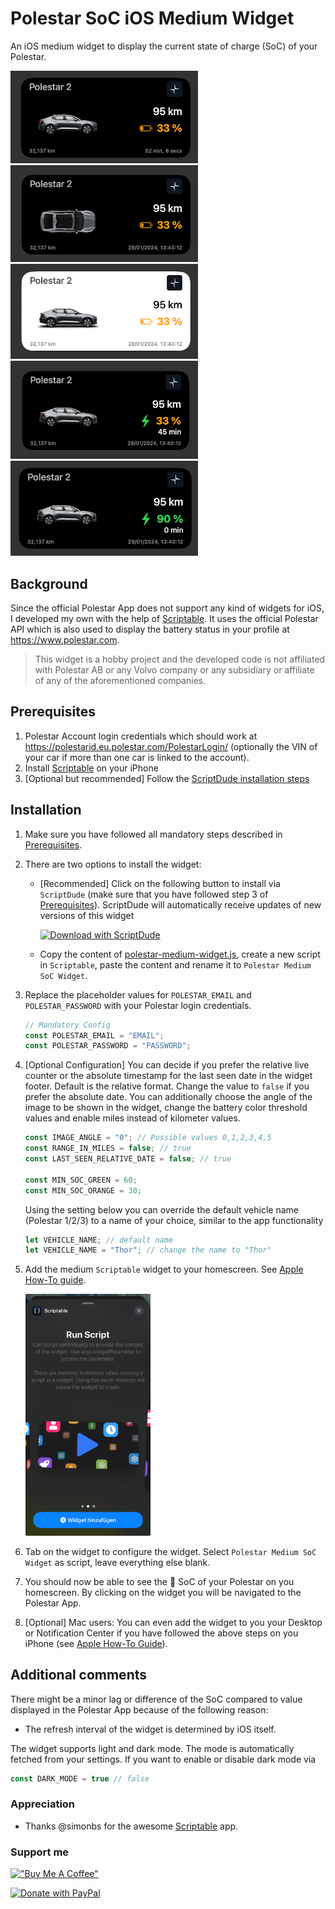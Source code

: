 # Polestar SoC iOS Medium Widget

An iOS medium widget to display the current state of charge (SoC) of your Polestar.

<img src="./images/polestar_medium_widget_relative.png" width="300" alt="Polestar Medium Widget Relative Date"/>

<img src="./images/polestar_medium_widget.png" width="300" alt="Polestar Medium Widget"/>

<img src="./images/polestar_medium_widget_light.png" width="300" alt="Polestar Medium Widget Light Mode"/>

<img src="./images/polestar_medium_widget_charging.png" width="300" alt="Polestar Medium Widget Charging"/>

<img src="./images/polestar_medium_widget_charging_done.png" width="300" alt="Polestar Medium Widget Charging Done"/>

## Background

Since the official Polestar App does not support any kind of widgets for iOS, I developed my own with the help of [Scriptable](https://scriptable.app/). It uses the official Polestar API which is also used to display the battery status in your profile at https://www.polestar.com.

> This widget is a hobby project and the developed code is not affiliated with Polestar AB or any Volvo company or any subsidiary or affiliate of any of the aforementioned companies.
## Prerequisites

1. Polestar Account login credentials which should work at https://polestarid.eu.polestar.com/PolestarLogin/ (optionally the VIN of your car if more than one car is linked to the account).
2. Install [Scriptable](https://apps.apple.com/de/app/scriptable/id1405459188) on your iPhone
3. [Optional but recommended] Follow the [ScriptDude installation steps](https://scriptdu.de/#installation)

## Installation

1. Make sure you have followed all mandatory steps described in [Prerequisites](./README.md#Prerequisites).

2. There are two options to install the widget:
    - [Recommended] Click on the following button to install via `ScriptDude` (make sure that you have followed step 3 of [Prerequisites](./README.md#Prerequisites)). ScriptDude will automatically receive updates of new versions of this widget

        [![Download with ScriptDude](https://scriptdu.de/download.svg)](https://scriptdu.de/?name=Polestar%20Medium%20SoC%20Widget&source=https%3A%2F%2Fgist.githubusercontent.com%2Fniklasvieth%2F159c13dd7ef94bd608358ce964b66c7c%2Fraw%2Fe05830e0f1b572089b99e73344ac192e8d7f808d%2Fpolestar-medium-widget.js&docs=https%3A%2F%2Fgithub.com%2Fniklasvieth%2Fpolestar-ios-medium-widget%2Fblob%2Fmain%2FREADME.md#generator)

    - Copy the content of [polestar-medium-widget.js](https://gist.github.com/niklasvieth/159c13dd7ef94bd608358ce964b66c7c), create a new script in `Scriptable`, paste the content and rename it to `Polestar Medium SoC Widget`.

3. Replace the placeholder values for `POLESTAR_EMAIL` and `POLESTAR_PASSWORD` with your Polestar login credentials.

    ```js
    // Mandatory Config
    const POLESTAR_EMAIL = "EMAIL";
    const POLESTAR_PASSWORD = "PASSWORD";
    ```

4. [Optional Configuration] You can decide if you prefer the relative live counter or the absolute timestamp for the last seen date in the widget footer. Default is the relative format. Change the value to `false` if you prefer the absolute date. You can additionally choose the angle of the image to be shown in the widget, change the battery color threshold values and enable miles instead of kilometer values.  

    ```js
    const IMAGE_ANGLE = "0"; // Possible values 0,1,2,3,4,5
    const RANGE_IN_MILES = false; // true
    const LAST_SEEN_RELATIVE_DATE = false; // true

    const MIN_SOC_GREEN = 60;
    const MIN_SOC_ORANGE = 30;
    ```
    
    Using the setting below you can override the default vehicle name (Polestar 1/2/3) to a name of your choice, similar to the app functionality
    ```js
    let VEHICLE_NAME; // default name 
    let VEHICLE_NAME = "Thor"; // change the name to "Thor"
    ``` 

5. Add the medium `Scriptable` widget to your homescreen. See [Apple How-To guide](https://support.apple.com/en-us/HT207122#:~:text=How%20to%20add%20widgets%20to%20your%20Home%20Screen).

    <img src="./images/scriptable_medium_widget.jpeg" width="200" alt="Scriptable Medium Widget"/>

6. Tab on the widget to configure the widget. Select `Polestar Medium SoC Widget` as script, leave everything else blank.

7. You should now be able to see the :battery: SoC of your Polestar on you homescreen. By clicking on the widget you will be navigated to the Polestar App.

8. [Optional] Mac users: You can even add the widget to you your Desktop or Notification Center if you have followed the above steps on you iPhone (see [Apple How-To Guide](https://support.apple.com/en-al/guide/mac-help/mchl52be5da5/mac#:~:text=Use%20iPhone%20widgets%20on%20your%20Mac)).

## Additional comments

There might be a minor lag or difference of the SoC compared to value displayed in the Polestar App because of the following reason:

- The refresh interval of the widget is determined by iOS itself.

The widget supports light and dark mode. The mode is automatically fetched from your settings. If you want to enable or disable dark mode via

```js
const DARK_MODE = true // false
```

### Appreciation

- Thanks @simonbs for the awesome [Scriptable](https://scriptable.app/) app.

### Support me

[!["Buy Me A Coffee"](https://www.buymeacoffee.com/assets/img/custom_images/orange_img.png)](https://www.buymeacoffee.com/niklasvieth)

<a href="https://www.paypal.me/niklasvieth" >
  <img src="https://raw.githubusercontent.com/stefan-niedermann/paypal-donate-button/master/paypal-donate-button.png" alt="Donate with PayPal" width="200px" />
</a>